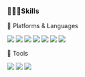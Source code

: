 ### 🙋🏻‍♀️Skills
🎀 Platforms & Languages

<img src="https://img.shields.io/badge/SpringMVC-6DB33F?style=flat square&logo=Spring&logoColor=white"/> <img src="https://img.shields.io/badge/Javascript-F7DF1E?style=flat square&logo=JavaScript&logoColor=white"/>
<img src="https://img.shields.io/badge/Java-007396?style=flat square&logo=Java&logoColor=white"/>
<img src="https://img.shields.io/badge/Oracle-F80000?style=flat square&logo=Oracle&logoColor=white"/>
<img src="https://img.shields.io/badge/MySQL-4479A1?style=flat square&logo=MySQL&logoColor=white"/>
<img src="https://img.shields.io/badge/Json-000000?style=flat square&logo=Json&logoColor=white"/>
<img src="https://img.shields.io/badge/CSS-1572B6?style=flat square&logo=CSS3&logoColor=white"/>

🎀 Tools 

<img src="https://img.shields.io/badge/Git-F05032?style=flat square&logo=Git&logoColor=white"/> <img src="https://img.shields.io/badge/Notion-000000?style=flat square&logo=Notion&logoColor=white"/> <img src="https://img.shields.io/badge/Jira-0052CC?style=flat square&logo=Jira&logoColor=white"/>


<!--
**jdy1025/jdy1025** is a ✨ _special_ ✨ repository because its `README.md` (this file) appears on your GitHub profile.

Here are some ideas to get you started:

- 🔭 I’m currently working on ...
- 🌱 I’m currently learning ...
- 👯 I’m looking to collaborate on ...
- 🤔 I’m looking for help with ...
- 💬 Ask me about ...
- 📫 How to reach me: ...
- 😄 Pronouns: ...
- ⚡ Fun fact: ...
-->


